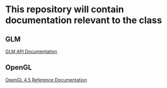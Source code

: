 # This repository will contain documentation relevant to the class

## GLM

[GLM API Documentation](https://mac-comp465-f18.github.io/docs/glm/index.html)

## OpenGL

[OpenGL 4.5 Reference Documentation](https://www.khronos.org/registry/OpenGL-Refpages/gl4/)
